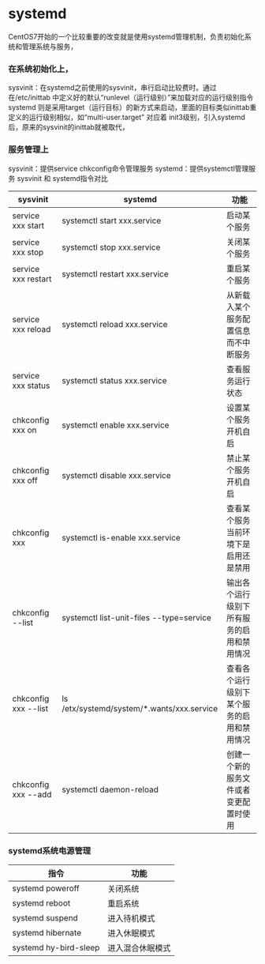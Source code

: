 # systemd
CentOS7开始的一个比较重要的改变就是使用systemd管理机制，负责初始化系统和管理系统与服务，

### 在系统初始化上，
sysvinit：在systemd之前使用的sysvinit，串行启动比较费时。通过在/etc/inittab 中定义好的默认“runlevel（运行级别）”来加载对应的运行级别指令
systemd 则是采用target（运行目标）的新方式来启动，里面的目标类似inittab重定义的运行级别相似，如“multi-user.target” 对应着 init3级别，引入systemd后，原来的sysvinit的inittab就被取代，

### 服务管理上
sysvinit：提供service chkconfig命令管理服务
systemd：提供systemctl管理服务
sysvinit 和 systemd指令对比

|sysvinit|systemd|功能|
|----|----|----|
|service xxx start| systemctl start xxx.service|启动某个服务|
|service xxx stop | systemctl stop  xxx.service|关闭某个服务|
|service xxx restart | systemctl restart  xxx.service|重启某个服务|
|service xxx reload | systemctl reload  xxx.service|从新载入某个服务配置信息而不中断服务|
|service xxx status | systemctl status  xxx.service|查看服务运行状态|
|chkconfig xxx on | systemctl enable  xxx.service|设置某个服务开机自启|
|chkconfig xxx off | systemctl disable  xxx.service|禁止某个服务开机自启|
|chkconfig xxx  | systemctl is-enable  xxx.service|查看某个服务当前环境下是启用还是禁用|
|chkconfig --list | systemctl list-unit-files --type=service|输出各个运行级别下所有服务的启用和禁用情况|
|chkconfig xxx --list | ls /etx/systemd/system/*.wants/xxx.service |查看各个运行级别下某个服务的启用和禁用情况|
|chkconfig xxx --add | systemctl daemon-reload |创建一个新的服务文件或者变更配置时使用|

### systemd系统电源管理

|指令|功能|
|----|----|
|systemd poweroff|关闭系统|
|systemd reboot|重启系统|
|systemd suspend|进入待机模式|
|systemd hibernate|进入休眠模式|
|systemd hy-bird-sleep|进入混合休眠模式|